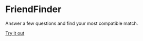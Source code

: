 # FriendFinder

Answer a few questions and find your most compatible match.

[Try it out](https://stark-dawn-39153.herokuapp.com)

